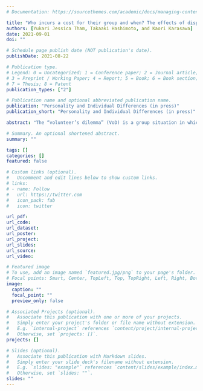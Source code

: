 ```yaml
---
# Documentation: https://sourcethemes.com/academic/docs/managing-content/

title: "Who incurs a cost for their group and when? The effects of dispositional and situational factors regarding equality in the volunteer’s dilemma"
authors: [Yukari Jessica Tham, Takaaki Hashimoto, and Kaori Karasawa]
date: 2021-09-01
doi: ""

# Schedule page publish date (NOT publication's date).
publishDate: 2021-08-22

# Publication type.
# Legend: 0 = Uncategorized; 1 = Conference paper; 2 = Journal article;
# 3 = Preprint / Working Paper; 4 = Report; 5 = Book; 6 = Book section;
# 7 = Thesis; 8 = Patent
publication_types: ["2"]

# Publication name and optional abbreviated publication name.
publication: "Personality and Individual Differences (in press)"
publication_short: "Personality and Individual Differences (in press)"

abstract: "The “volunteer’s dilemma” (VoD) is a group situation in which one member needs to incur a volunteering cost to provide public goods to the group. Considering that efficiency conflicts with equality in the VoD, we investigated how dispositional and situational variables regarding equality affect volunteering behavior in the VoD (specifically, in repeated VoD). We conducted an online VoD game comprising a new “lever-pulling paradigm,” and participants were grouped with two other participants to play the game iteratively. The results showed the effects of the dispositional factor (i.e., justice sensitivity; JS); those sensitive to suffering from inequality (i.e., those high in JS-Victim) were unlikely to volunteer, whereas those sensitive to benefiting from inequality (i.e., those high in JS-Beneficiary) were likely to volunteer. We also found the effect of the situational factor (i.e., previous relative volunteering rate); those who had volunteered more than others became less inclined to volunteer, and vice versa. This research shows that both dispositional and situational factors regarding equality play a crucial role in repeated VoD, while posing future questions and directions to understand their interaction effects."

# Summary. An optional shortened abstract.
summary: ""

tags: []
categories: []
featured: false

# Custom links (optional).
#   Uncomment and edit lines below to show custom links.
# links:
# - name: Follow
#   url: https://twitter.com
#   icon_pack: fab
#   icon: twitter

url_pdf:
url_code:
url_dataset:
url_poster:
url_project:
url_slides:
url_source:
url_video:

# Featured image
# To use, add an image named `featured.jpg/png` to your page's folder. 
# Focal points: Smart, Center, TopLeft, Top, TopRight, Left, Right, BottomLeft, Bottom, BottomRight.
image:
  caption: ""
  focal_point: ""
  preview_only: false

# Associated Projects (optional).
#   Associate this publication with one or more of your projects.
#   Simply enter your project's folder or file name without extension.
#   E.g. `internal-project` references `content/project/internal-project/index.md`.
#   Otherwise, set `projects: []`.
projects: []

# Slides (optional).
#   Associate this publication with Markdown slides.
#   Simply enter your slide deck's filename without extension.
#   E.g. `slides: "example"` references `content/slides/example/index.md`.
#   Otherwise, set `slides: ""`.
slides: ""
---
```

